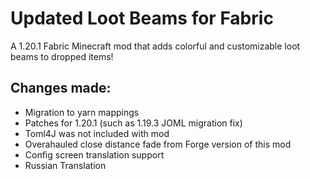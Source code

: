 # Updated Loot Beams for Fabric
A 1.20.1 Fabric Minecraft mod that adds colorful and customizable loot beams to dropped items!

## Changes made:
- Migration to yarn mappings
- Patches for 1.20.1 (such as 1.19.3 JOML migration fix)
- Toml4J was not included with mod
- Overahauled close distance fade from Forge version of this mod
- Config screen translation support
- Russian Translation